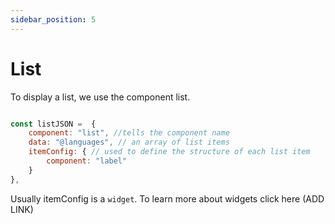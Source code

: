 ```yaml
---
sidebar_position: 5
---
```


# List

To display a list, we use the component list.

```js title="list.js"

const listJSON =  {
    component: "list", //tells the component name
    data: "@languages", // an array of list items
    itemConfig: { // used to define the structure of each list item
        component: "label"
    }
},

```
Usually itemConfig is a `widget`. To learn more about widgets click here (ADD LINK)